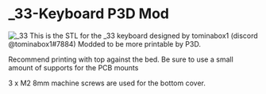 # _33-Keyboard P3D Mod

![_33](https://i.imgur.com/0Wuf8aT.png)
This is the STL for the _33 keyboard designed by tominabox1 (discord @tominabox1#7884) Modded to be more printable by P3D.

Recommend printing with top against the bed. Be sure to use a small amount of supports for the PCB mounts

3 x M2 8mm machine screws are used for the bottom cover. 
